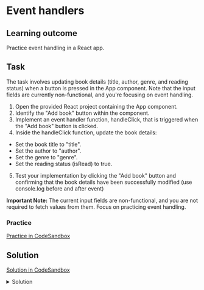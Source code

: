 # Event handlers

## Learning outcome

Practice event handling in a React app.

## Task

The task involves updating book details (title, author, genre, and reading status) when a button is pressed in the App component. Note that the input fields are currently non-functional, and you're focusing on event handling.

1. Open the provided React project containing the App component.
2. Identify the "Add book" button within the component.
3. Implement an event handler function, handleClick, that is triggered when the "Add book" button is clicked.
4. Inside the handleClick function, update the book details:

- Set the book title to "title".
- Set the author to "author".
- Set the genre to "genre".
- Set the reading status (isRead) to true.

5. Test your implementation by clicking the "Add book" button and confirming that the book details have been successfully modified (use console.log before and after event)

**Important Note:** The current input fields are non-functional, and you are not required to fetch values from them. Focus on practicing event handling.

### Practice

[Practice in CodeSandbox](https://codesandbox.io/p/sandbox/reacting-to-events-wn7x8w)

## Solution

[Solution in CodeSandbox](https://codesandbox.io/p/sandbox/reacting-to-events-solution-9jtgd8)

<details>
  <summary>Solution</summary>

```js
// Your goal is to change the title, author, genre and reading status when the button in the App component is pressed
// You DON'T need to fetch the values entered into the <input /> fields
import './styles.css';

export const book = {
  title: '',
  author: '',
  genre: '',
  isRead: true,
};

// Please note: The Add book does not actually work!
// This exercise is just about practicing event handling
// Ignore the inputs; you'll learn to handle user input later.

function App() {
  function handleClick() {
    book.title = 'title';
    book.author = 'author';
    book.genre = 'genre';
    book.isRead = true;
  }

  return (
    <div id="app">
      <h1>Add book</h1>
      <div>
        <label>Title</label>
        <input type="text" />
      </div>

      <div>
        <label>Author</label>
        <input type="text" />
      </div>

      <div>
        <label>Genre</label>
        <select name="genre">
          <option value="mystery">Mystery</option>
          <option value="science_fiction">Science Fiction</option>
          <option value="history_fiction">Historical Fiction</option>
        </select>
      </div>

      <button onClick={handleClick}>Add book</button>
    </div>
  );
}

export default App;
```

</details>
